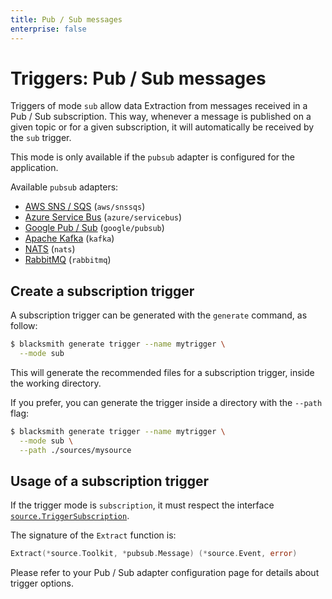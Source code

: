 ```yaml
---
title: Pub / Sub messages
enterprise: false
---
```


# Triggers: Pub / Sub messages

Triggers of mode `sub` allow data Extraction from messages received in a Pub / Sub
subscription. This way, whenever a message is published on a given topic or for
a given subscription, it will automatically be received by the `sub` trigger.

This mode is only available if the `pubsub` adapter is configured for the application.

Available `pubsub` adapters:
- [AWS SNS / SQS](/blacksmith/options/pubsub/aws) (`aws/snssqs`)
- [Azure Service Bus](/blacksmith/options/pubsub/azure) (`azure/servicebus`)
- [Google Pub / Sub](/blacksmith/options/pubsub/google) (`google/pubsub`)
- [Apache Kafka](/blacksmith/options/pubsub/kafka) (`kafka`)
- [NATS](/blacksmith/options/pubsub/nats) (`nats`)
- [RabbitMQ](/blacksmith/options/pubsub/rabbitmq) (`rabbitmq`)

## Create a subscription trigger

A subscription trigger can be generated with the `generate` command, as follow:
```bash
$ blacksmith generate trigger --name mytrigger \
  --mode sub

```

This will generate the recommended files for a subscription trigger, inside the
working directory.

If you prefer, you can generate the trigger inside a directory with the `--path`
flag:
```bash
$ blacksmith generate trigger --name mytrigger \
  --mode sub \
  --path ./sources/mysource

```

## Usage of a subscription trigger

If the trigger mode is `subscription`, it must respect the interface
[`source.TriggerSubscription`](https://pkg.go.dev/github.com/nunchistudio/blacksmith/flow/source?tab=doc#TriggerSubscription).

The signature of the `Extract` function is:
```go
Extract(*source.Toolkit, *pubsub.Message) (*source.Event, error)

```

Please refer to your Pub / Sub adapter configuration page for details about trigger
options.
